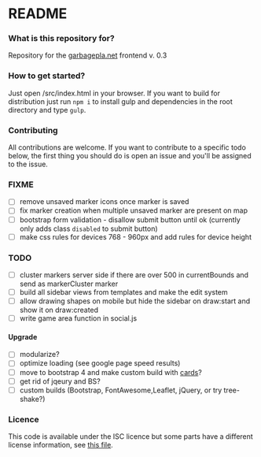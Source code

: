 # README #

### What is this repository for?
Repository for the [garbagepla.net](https://www.garbagepla.net) frontend v. 0.3

### How to get started?
Just open /src/index.html in your browser. If you want to build for distribution just run `npm i` to install gulp and dependencies in the root directory and type `gulp`.

### Contributing
All contributions are welcome. If you want to contribute to a specific todo below, the first thing you should do is open an issue and you'll be assigned to the issue.

### FIXME
- [ ] remove unsaved marker icons once marker is saved
- [ ] fix marker creation when multiple unsaved marker are present on map
- [ ] bootstrap form validation - disallow submit button until ok (currently only adds class `disabled` to submit button)
- [ ] make css rules for devices 768 - 960px and add rules for device height

### TODO
- [ ] cluster markers server side if there are over 500 in currentBounds and send as markerCluster marker
- [ ] build all sidebar views from templates and make the edit system
- [ ] allow drawing shapes on mobile but hide the sidebar on draw:start and show it on draw:created
- [ ] write game area function in social.js

#### Upgrade
- [ ] modularize?
- [ ] optimize loading (see google page speed results)
- [ ] move to bootstrap 4 and make custom build with [cards](http://v4-alpha.getbootstrap.com/components/card)?
- [ ] get rid of jqeury and BS?
- [ ] custom builds (Bootstrap, FontAwesome,Leaflet, jQuery, or try tree-shake?)

### Licence
This code is available under the ISC licence but some parts have a different license information, see [this file](https://github.com/garbageplanet/web-ui/blob/dev/license.md).